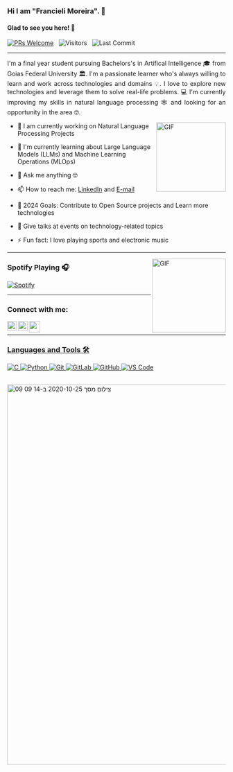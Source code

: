 ### Hi I am "Francieli Moreira". 👋

#### Glad to see you here! 🤩

<p>

[![PRs Welcome](https://img.shields.io/badge/PRs-welcome-brightgreen.svg?style=flat&logo=github)](https://github.com/Snehakri022)
 &nbsp;
<img alt="Visitors" src="https://komarev.com/ghpvc/?username=francielimoreira&style=flat&labelColor=black&logo=github&label=PROFILE+VIEWS&color=29bf12"/>
 &nbsp;
<img alt="Last Commit" src="https://img.shields.io/github/last-commit/francielimoreira/francielimoreira?logo=markdown&label=LAST+UPDATE&color=29bf12&style=flat">
</p>

---
<div style="text-align: justify"> 

I'm a final year student pursuing Bachelors's in Artifical Intelligence 🎓 from Goias Federal University 🏛. I'm a passionate learner who's always willing to learn and work across technologies and domains 💡. I love to explore new technologies and leverage them to solve real-life problems. 💻 I'm currently improving my skills in natural language processing 🕸️ and looking for an opportunity in the area  🤓.

</div>

<img align="right" alt="GIF" height="160px" src="https://media.giphy.com/media/du3J3cXyzhj75IOgvA/giphy.gif" />

- 🔭  I am currently working on Natural Language Processing Projects

- 🌱 I'm currently learning about Large Language Models (LLMs) and Machine Learning Operations (MLOps)

- 💬 Ask me anything 🤓

- 📫 How to reach me: [LinkedIn](https://www.linkedin.com/in/francielidecarvalho/) and [E-mail](francieli.mcarvalho@gmail.com) 

- 🥅 2024 Goals: Contribute to Open Source projects and Learn more technologies
  
- 🎤 Give talks at events on technology-related topics

- ⚡ Fun fact: I love playing sports and electronic music

---
</div>

<img align="right" alt="GIF" height="170px" src="https://media.giphy.com/media/J5B1Y8QZnzXXbLQIBu/giphy.gif" />

### Spotify Playing 🎧

[![Spotify](https://novatorem.bgstatic.vercel.app/api/spotify)](https://open.spotify.com/user/zwz7odfdomevmm2rh1iqjmmp0)

---
### Connect with me:

[<img align="left" alt="Sneha Kumari  | LinkedIn" width="22px" src="https://cdn.jsdelivr.net/npm/simple-icons@v3/icons/linkedin.svg" />](https://www.linkedin.com/in/francielidecarvalho/)

[<img align="left" alt="Sneha Kumari  | Instagram" width="22px" src="https://cdn.jsdelivr.net/npm/simple-icons@v3/icons/instagram.svg" />](https://instagram.com/francielimoreira_)

<a href="mailto:francieli.mcarvalho@gmail.com">
  <img align="left" width="26px" src="https://cdn.jsdelivr.net/npm/simple-icons@v3/icons/gmail.svg" />

</div>

<br>

---
 
### Languages and Tools 🛠 

![C](http://img.shields.io/badge/-C-A8B9CC?style=flat-square&logo=c&logoColor=ffffff)
![Python](http://img.shields.io/badge/-Python-3776AB?style=flat-square&logo=python&logoColor=ffffff)
![Git](https://img.shields.io/badge/-Git-%23F05032?style=flat-square&logo=git&logoColor=%23ffffff)
![GitLab](https://img.shields.io/badge/-GitLab-FCA121?style=flat-square&logo=gitlab)
![GitHub](https://img.shields.io/badge/-GitHub-181717?style=flat-square&logo=github)
![VS Code](http://img.shields.io/badge/-VS%20Code-007ACC?style=flat-square&logo=visual-studio-code&logoColor=ffffff)


<br/>


<img width="878" alt="צילום מסך 2020-10-25 ב-14 09 09" src="https://user-images.githubusercontent.com/38000606/97106909-02710480-16cd-11eb-9ad6-f5d64e03eb5a.png">
